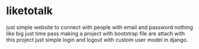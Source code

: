 # liketotalk
just simple website to connect with people with email and password
nothing like big just time pass making a project with bootstrap file are attach with this project just simple login and logout with custom user model in django.

